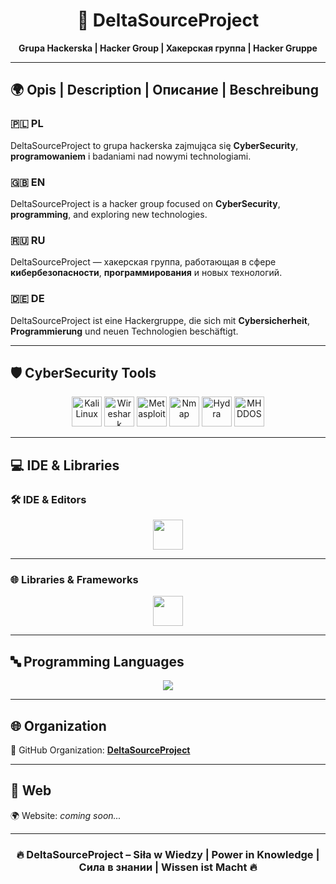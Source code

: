 <h1 align="center">🚀 DeltaSourceProject</h1>
<p align="center">
  <b>Grupa Hackerska | Hacker Group | Хакерская группа | Hacker Gruppe</b>
</p>

---

## 🌍 Opis | Description | Описание | Beschreibung  

### 🇵🇱 PL  
DeltaSourceProject to grupa hackerska zajmująca się **CyberSecurity**, **programowaniem** i badaniami nad nowymi technologiami.  

### 🇬🇧 EN  
DeltaSourceProject is a hacker group focused on **CyberSecurity**, **programming**, and exploring new technologies.  

### 🇷🇺 RU  
DeltaSourceProject — хакерская группа, работающая в сфере **кибербезопасности**, **программирования** и новых технологий.  

### 🇩🇪 DE  
DeltaSourceProject ist eine Hackergruppe, die sich mit **Cybersicherheit**, **Programmierung** und neuen Technologien beschäftigt.  

---

## 🛡️ CyberSecurity Tools  

<p align="center">
  <img src="https://cdn.simpleicons.org/kalilinux/557C94" height="48" alt="Kali Linux"/>
  <img src="https://cdn.simpleicons.org/wireshark/1679A7" height="48" alt="Wireshark"/>
  <img src="https://cdn.simpleicons.org/metasploit/1572B6" height="48" alt="Metasploit"/>
  <img src="https://cdn.simpleicons.org/nmap/000000" height="48" alt="Nmap"/>
  <img src="https://cdn.simpleicons.org/linux/000000" height="48" alt="Hydra"/>
  <img src="https://cdn.simpleicons.org/gnu/4EAA25" height="48" alt="MHDDOS"/>
</p>

---

## 💻 IDE & Libraries  

### 🛠️ IDE & Editors  
<p align="center">
  <img src="https://skillicons.dev/icons?i=vscode,visualstudio,idea" height="48" />
</p>

---

### 🌐 Libraries & Frameworks  
<p align="center">
  <img src="https://skillicons.dev/icons?i=tailwind,bootstrap,react,vue,angular" height="48" />
</p>

---

## 🔤 Programming Languages  

<p align="center">
  <img src="https://skillicons.dev/icons?i=python,cpp,java,js,ts,php,go,rust,swift,kotlin,ruby,dart,r,lua,perl,haskell,elixir,scala,bash,cs,html,css,matlab" />
</p>

---

## 🌐 Organization  

🔗 GitHub Organization: **[DeltaSourceProject](https://github.com/SourceDelta)**  

---

## 📢 Web  

🌍 Website: *coming soon...*  

---

<h3 align="center">🔥 DeltaSourceProject – Siła w Wiedzy | Power in Knowledge | Сила в знании | Wissen ist Macht 🔥</h3>
